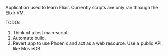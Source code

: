 Application used to learn Elixir. Currently scripts are only ran through the Elixir VM.

TODOs:
1) Think of a test main script.
2) Automate build.
3) Revert app to use Phoenix and act as a web resource. Use a public API, like MovieDB.